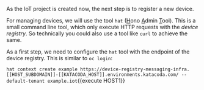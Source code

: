 As the IoT project is created now, the next step is to register a new device.

For managing devices, we will use the tool `hat` (<u>H</u>ono <u>A</u>dmin <u>T</u>ool).
This is a small command line tool, which only execute HTTP requests with the
*device registry*. So technically you could also use a tool like `curl` to achieve
the same.

As a first step, we need to configure the `hat` tool with the endpoint of the device
registry. This is similar to `oc login`:

``hat context create example https://device-registry-messaging-infra.[[HOST_SUBDOMAIN]]-[[KATACODA_HOST]].environments.katacoda.com/ --default-tenant example.iot``{{execute HOST1}}
